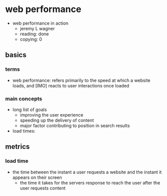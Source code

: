 # web performance

- web performance in action
  - jeremy L wagner
  - reading: done
  - copying: 0

## basics

### terms

- web performance: refers primarily to the speed at which a website loads, and [IMO] reacts to user interactions once loaded

### main concepts

- long list of goals
  - improving the user experience
  - speeding up the delivery of content
  - major factor contributing to position in search results
- load times:

## metrics

### load time

- the time between the instant a user requests a website and the instant it appears on their screen
  - the time it takes for the servers response to reach the user after the user requests content
